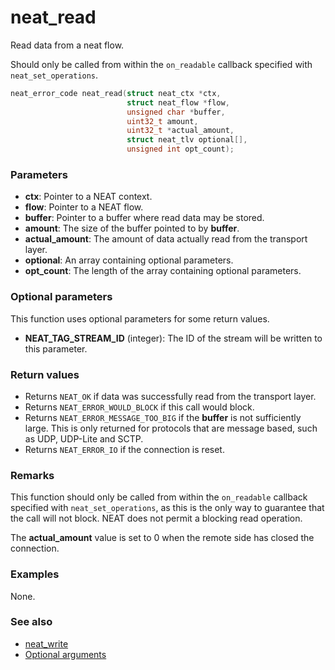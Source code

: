 # neat_read

Read data from a neat flow.

Should only be called from within the `on_readable`
callback specified with `neat_set_operations`.

```c
neat_error_code neat_read(struct neat_ctx *ctx,
                          struct neat_flow *flow,
                          unsigned char *buffer,
                          uint32_t amount,
                          uint32_t *actual_amount,
                          struct neat_tlv optional[],
                          unsigned int opt_count);
```

### Parameters

- **ctx**: Pointer to a NEAT context.
- **flow**: Pointer to a NEAT flow.
- **buffer**: Pointer to a buffer where read data may be stored.
- **amount**: The size of the buffer pointed to by **buffer**.
- **actual_amount**: The amount of data actually read from the transport layer.
- **optional**: An array containing optional parameters.
- **opt_count**: The length of the array containing optional parameters.

### Optional parameters

This function uses optional parameters for some return values.

- **NEAT_TAG_STREAM_ID** (integer): The ID of the stream will be written to this
parameter.

### Return values

- Returns `NEAT_OK` if data was successfully read from the transport layer.
- Returns `NEAT_ERROR_WOULD_BLOCK` if this call would block.
- Returns `NEAT_ERROR_MESSAGE_TOO_BIG` if the **buffer** is not sufficiently
  large. This is only returned for protocols that are message based, such as
  UDP, UDP-Lite and SCTP.
- Returns `NEAT_ERROR_IO` if the connection is reset.

### Remarks

This function should only be called from within the `on_readable` callback specified with `neat_set_operations`, as this is the only way to guarantee that the call will not block. NEAT does not permit a blocking read operation.

The **actual_amount** value is set to 0 when the remote side has closed the connection.

### Examples

None.

### See also

- [neat_write](neat_write.md)
- [Optional arguments](optargs.md)
